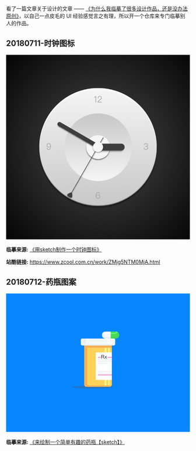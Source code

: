 看了一篇文章关于设计的文章 —— [《为什么我临摹了很多设计作品，还是没办法原创》](https://www.uisdc.com/copy-not-lead-to-original#loopNav)，以自己一点皮毛的 UI 经验感觉言之有理，所以开一个仓库来专门临摹别人的作品。



## 20180711-时钟图标

![general](images/20180711-时钟图标.png)

**临摹来源:**  [《用sketch制作一个时钟图标》](http://www.ui.cn/detail/102863.html)

**站酷链接:** https://www.zcool.com.cn/work/ZMjg5NTM0MjA.html



## 20180712-药瓶图案

![](images/20180712-药瓶图案.png)

**临摹来源:** [《来绘制一个简单有趣的药瓶【sketch】》](http://www.xueui.cn/tutorials/sketch-interesting-bottle.html)

